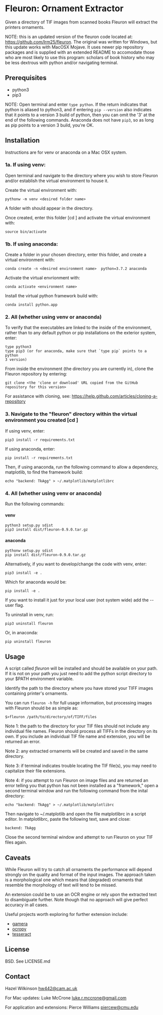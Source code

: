Fleuron: Ornament Extractor
===========================

Given a directory of TIF images from scanned books Fleuron will extract the
printers ornaments.

NOTE:  this is an updated version of the fleuron code located at:
<https://github.com/lrm25/fleuron>.  The original was written for Windows, but this update 
works with MacOSX Mojave. It uses newer pip repository packages and is supplied with an 
extended README to accomodate those who are most likely to use this program: scholars of 
book history who may be less dextrous with python and/or navigating terminal.

Prerequisites
------------

* python3
* pip3

NOTE:  Open terminal and enter `type python`. If the return indicates that python is 
aliased to python3, and if entering `pip --version` also indicates that it points to 
a version 3 build of python, then you can omit the '3' at the end of the following commands. 
Anaconda does not have `pip3`, so as long as pip points to a version 3 build, you're OK.

Installation
------------

Instructions are for venv or anaconda on a Mac OSX system.

### 1a. If using venv:

Open terminal and navigate to the directory where you wish to store Fleuron and/or 
establish the virtual environment to house it.

Create the virtual environment with:

    pythonw -m venv <desired folder name>

A folder with <your chosen folder name> should appear in the directory.

Once created, enter this folder [cd <folder name>] and activate the virtual environment with:

    source bin/activate

### 1b. If using anaconda:

Create a folder in your chosen directory, enter this folder, and create a virtual environment with:

    conda create -n <desired environment name>  python=3.7.2 anaconda

Activate the virtual envrionment with:

    conda activate <environment name>

Install the virtual python framework build with:

    conda install python.app

### 2. All (whether using venv or anaconda)

To verify that the executables are linked to the inside of the environment, rather 
than to any default python or pip installations on the exterior system, enter:

    type python3
    type pip3 (or for anaconda, make sure that `type pip` points to a python
    3 version)

From inside the environment (the directory you are currently in), clone the Fleuron repository by entering:

    git clone <the 'clone or download' URL copied from the GitHub repository for this version>

For assistance with cloning, see: <https://help.github.com/articles/cloning-a-repository>

### 3. Navigate to the "fleuron" directory within the virtual environment you created [cd <fleuron>]

If using venv, enter:

    pip3 install -r requirements.txt

If using anaconda, enter:

    pip install -r requirements.txt

Then, if using anaconda, run the following command to allow a dependency, matplotlib, to find the
framework build:

    echo "backend: TkAgg" > ~/.matplotlib/matplotlibrc

### 4. All (whether using venv or anaconda)

Run the following commands:

#### venv

    python3 setup.py sdist 
    pip3 install dist/fleuron-0.9.0.tar.gz

#### anaconda

    pythonw setup.py sdist
    pip install dist/fleuron-0.9.0.tar.gz

Alternatively, if you want to develop/change the code with venv, enter:

    pip3 install -e .

Which for anaconda would be:

    pip install -e .

If you want to install it just for your local user (not system wide) add the
--user flag.

To uninstall in venv, run:

    pip3 uninstall fleuron

Or, in anaconda:

    pip uninstall fleuron

Usage
-----

A script called *fleuron* will be installed and should be available on your path.
If it is not on your path you just need to add the python script directory to
your $PATH environment variable.

Identify the path to the directory where you have stored your TIFF images containing printer's ornaments.

You can run `fleuron -h` for full usage information, but processing images with Fleuron should be as simple
as:

`$>fleuron /path/to/directory/of/TIFF/files`

Note 1: the path to the directory for your TIF files should not include any individual file names. 
Fleuron should process all TIFFs in the directory on its own. If you include an individual TIF file name and extension, 
you will be returned an error.

Note 2: any extracted ornaments will be created and saved in the same directory.

Note 3: if terminal indicates trouble locating the TIF file(s), you may need to capitalize their file extensions.

Note 4: if you attempt to run Fleuron on image files and are returned an error telling you that python has not 
been installed as a "framework," open a second terminal window and run the following command from the inital directory:

    echo "backend: TkAgg" > ~/.matplotlib/matplotlibrc
    
Then navigate to ~/.matplotlib and open the file matplotlibrc in a script editor. In matplotlibrc, paste the following text, save and close:

    backend: TkAgg
    
Close the second terminal window and attempt to run Fleuron on your TIF files again.

Caveats
-------

While Fleuron will try to catch all ornaments the performance will depend
strongly on the quality and format of the input images. The approach taken is a
morphological one which means that (degraded) ornaments that resemble the
morphology of text will tend to be missed.

An extension could be to use an OCR engine or rely upon the extracted text to
disambiguate further. Note though that no approach will give perfect accuracy
in all cases.

Useful projects worth exploring for further extension include:

* [gamera](http://gamera.informatik.hsnr.de/)
* [ocropy](https://github.com/tmbdev/ocropy)
* [tesseract](https://github.com/gregjurman/tesserwrap)


License
-------

BSD. See LICENSE.md

Contact
-------

Hazel Wilkinson <hw442@cam.ac.uk>

For Mac updates:
Luke McCrone <luke.r.mccrone@gmail.com>

For application and extensions:
Pierce Williams <piercew@cmu.edu>
